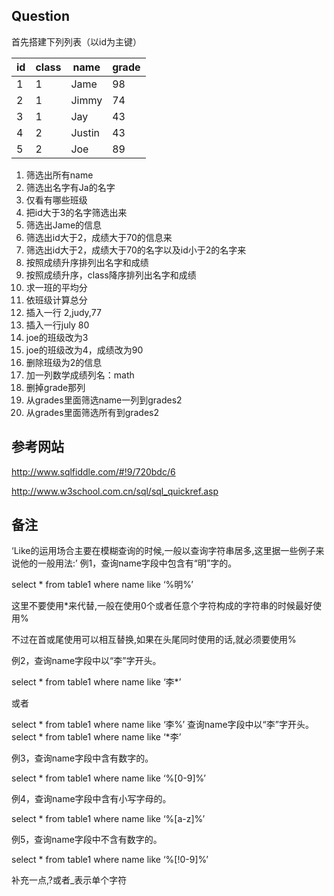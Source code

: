 ## Question
首先搭建下列列表（以id为主键）

|id|class|name|grade|
|---|---|---|---|
|1|1|Jame|98|
|2|1|Jimmy|74|   
|3|1|Jay|43|
|4|2|Justin|43|
|5|2|Joe|89|



1. 筛选出所有name
2. 筛选出名字有Ja的名字
3. 仅看有哪些班级
4. 把id大于3的名字筛选出来
5. 筛选出Jame的信息
6. 筛选出id大于2，成绩大于70的信息来
7. 筛选出id大于2，成绩大于70的名字以及id小于2的名字来
8. 按照成绩升序排列出名字和成绩
9. 按照成绩升序，class降序排列出名字和成绩
10. 求一班的平均分
11. 依班级计算总分
12. 插入一行 2,judy,77
13. 插入一行july 80
14. joe的班级改为3
15. joe的班级改为4，成绩改为90
16. 删除班级为2的信息
17. 加一列数学成绩列名：math
18. 删掉grade那列
19. 从grades里面筛选name一列到grades2
20. 从grades里面筛选所有到grades2






## 参考网站
http://www.sqlfiddle.com/#!9/720bdc/6

http://www.w3school.com.cn/sql/sql_quickref.asp


## 备注
‘Like的运用场合主要在模糊查询的时候,一般以查询字符串居多,这里据一些例子来说他的一般用法:’
例1，查询name字段中包含有“明”字的。   

select * from table1 where name like ‘%明%’  

这里不要使用*来代替,一般在使用0个或者任意个字符构成的字符串的时候最好使用%

不过在首或尾使用可以相互替换,如果在头尾同时使用的话,就必须要使用% 

例2，查询name字段中以“李”字开头。   

select * from table1 where name like ‘李*’  

或者

select * from table1 where name like ‘李%’ 
查询name字段中以“李”字开头。  
select * from table1 where name like ‘*李’ 

例3，查询name字段中含有数字的。   

select * from table1 where name like ‘%[0-9]%’   

例4，查询name字段中含有小写字母的。   

select * from table1 where name like ‘%[a-z]%’   

例5，查询name字段中不含有数字的。   

select * from table1 where name like ‘%[!0-9]%’

补充一点,?或者_表示单个字符
